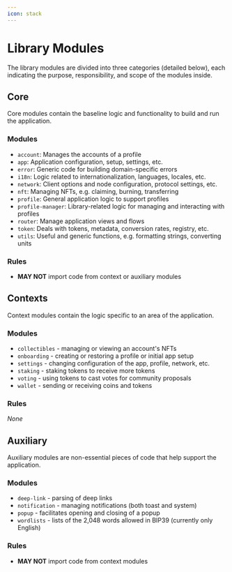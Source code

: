 ```yaml
---
icon: stack
---
```


# Library Modules

The library modules are divided into three categories (detailed below), each indicating the purpose, responsibility, and scope of the modules inside.

## Core

Core modules contain the baseline logic and functionality to build and run the application.

### Modules

- `account`: Manages the accounts of a profile
- `app`: Application configuration, setup, settings, etc.
- `error`: Generic code for building domain-specific errors
- `i18n`: Logic related to internationalization, languages, locales, etc.
- `network`: Client options and node configuration, protocol settings, etc.
- `nft`: Managing NFTs, e.g. claiming, burning, transferring
- `profile`: General application logic to support profiles
- `profile-manager`: Library-related logic for managing and interacting with profiles
- `router`: Manage application views and flows
- `token`: Deals with tokens, metadata, conversion rates, registry, etc.
- `utils`: Useful and generic functions, e.g. formatting strings, converting units

### Rules

- **MAY NOT** import code from context or auxiliary modules

## Contexts

Context modules contain the logic specific to an area of the application.

### Modules

- `collectibles` - managing or viewing an account's NFTs
- `onboarding` - creating or restoring a profile or initial app setup
- `settings` - changing configuration of the app, profile, network, etc.
- `staking` - staking tokens to receive more tokens
- `voting` - using tokens to cast votes for community proposals
- `wallet` - sending or receiving coins and tokens

### Rules

_None_

## Auxiliary

Auxiliary modules are non-essential pieces of code that help support the application.

### Modules

- `deep-link` - parsing of deep links
- `notification` - managing notifications (both toast and system)
- `popup` - facilitates opening and closing of a popup
- `wordlists` - lists of the 2,048 words allowed in BIP39 (currently only English)

### Rules

- **MAY NOT** import code from context modules
